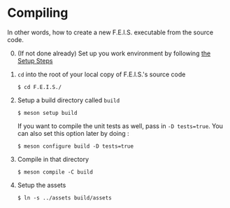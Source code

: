# Compiling

In other words, how to create a new F.E.I.S. executable from the source code.

0. (If not done already) Set up you work environment by following
   [the Setup Steps](docs/Setup.md)
0. `cd` into the root of your local copy of F.E.I.S.'s source code

    ```console
    $ cd F.E.I.S./
    ```

0. Setup a build directory called `build`

    ```console
    $ meson setup build
    ```

   If you want to compile the unit tests as well, pass in `-D tests=true`.
   You can also set this option later by doing :

   ```console
   $ meson configure build -D tests=true
   ```

0. Compile in that directory

    ```console
    $ meson compile -C build
    ```

0. Setup the assets

    ```console
    $ ln -s ../assets build/assets
    ```